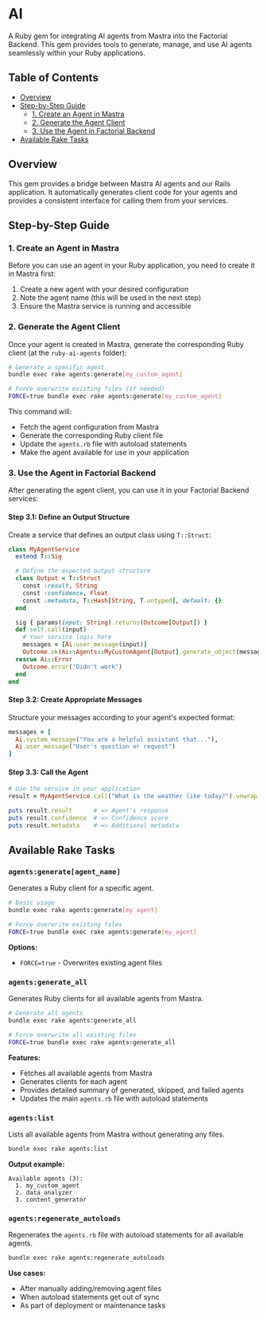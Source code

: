 # AI

A Ruby gem for integrating AI agents from Mastra into the Factorial Backend. This gem provides tools to generate, manage, and use AI agents seamlessly within your Ruby applications.

## Table of Contents

- [Overview](#overview)
- [Step-by-Step Guide](#step-by-step-guide)
  - [1. Create an Agent in Mastra](#1-create-an-agent-in-mastra)
  - [2. Generate the Agent Client](#2-generate-the-agent-client)
  - [3. Use the Agent in Factorial Backend](#3-use-the-agent-in-factorial-backend)
- [Available Rake Tasks](#available-rake-tasks)

## Overview

This gem provides a bridge between Mastra AI agents and our Rails application. It automatically generates client code for your agents and provides a consistent interface for calling them from your services.

## Step-by-Step Guide

### 1. Create an Agent in Mastra

Before you can use an agent in your Ruby application, you need to create it in Mastra first:

1. Create a new agent with your desired configuration
1. Note the agent name (this will be used in the next step)
1. Ensure the Mastra service is running and accessible

### 2. Generate the Agent Client

Once your agent is created in Mastra, generate the corresponding Ruby client (at the `ruby-ai-agents` folder):

```bash
# Generate a specific agent
bundle exec rake agents:generate[my_custom_agent]

# Force overwrite existing files (if needed)
FORCE=true bundle exec rake agents:generate[my_custom_agent]
```

This command will:

- Fetch the agent configuration from Mastra
- Generate the corresponding Ruby client file
- Update the `agents.rb` file with autoload statements
- Make the agent available for use in your application

### 3. Use the Agent in Factorial Backend

After generating the agent client, you can use it in your Factorial Backend services:

#### Step 3.1: Define an Output Structure

Create a service that defines an output class using `T::Struct`:

```ruby
class MyAgentService
  extend T::Sig

  # Define the expected output structure
  class Output < T::Struct
    const :result, String
    const :confidence, Float
    const :metadata, T::Hash[String, T.untyped], default: {}
  end

  sig { params(input: String).returns(Outcome[Output]) }
  def self.call(input)
    # Your service logic here
    messages = [Ai.user_message(input)]
    Outcome.ok(Ai::Agents::MyCustomAgent[Output].generate_object(messages))
  rescue Ai::Error
    Outcome.error("Didn't work")
  end
end
```

#### Step 3.2: Create Appropriate Messages

Structure your messages according to your agent's expected format:

```ruby
messages = [
  Ai.system_message("You are a helpful assistant that..."),
  Ai.user_message("User's question or request")
]
```

#### Step 3.3: Call the Agent

```ruby
# Use the service in your application
result = MyAgentService.call("What is the weather like today?").unwrap!

puts result.result      # => Agent's response
puts result.confidence  # => Confidence score
puts result.metadata    # => Additional metadata
```

## Available Rake Tasks

### `agents:generate[agent_name]`

Generates a Ruby client for a specific agent.

```bash
# Basic usage
bundle exec rake agents:generate[my_agent]

# Force overwrite existing files
FORCE=true bundle exec rake agents:generate[my_agent]
```

**Options:**

- `FORCE=true` - Overwrites existing agent files

### `agents:generate_all`

Generates Ruby clients for all available agents from Mastra.

```bash
# Generate all agents
bundle exec rake agents:generate_all

# Force overwrite all existing files
FORCE=true bundle exec rake agents:generate_all
```

**Features:**

- Fetches all available agents from Mastra
- Generates clients for each agent
- Provides detailed summary of generated, skipped, and failed agents
- Updates the main `agents.rb` file with autoload statements

### `agents:list`

Lists all available agents from Mastra without generating any files.

```bash
bundle exec rake agents:list
```

**Output example:**

```
Available agents (3):
  1. my_custom_agent
  2. data_analyzer
  3. content_generator
```

### `agents:regenerate_autoloads`

Regenerates the `agents.rb` file with autoload statements for all available agents.

```bash
bundle exec rake agents:regenerate_autoloads
```

**Use cases:**

- After manually adding/removing agent files
- When autoload statements get out of sync
- As part of deployment or maintenance tasks
